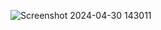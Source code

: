 
![Screenshot 2024-04-30 143011](https://github.com/luthfibphoenix/UCP1_20220140182_D/assets/127088690/84bb3a9f-4605-4bc2-9b7c-17676825d0f5)
